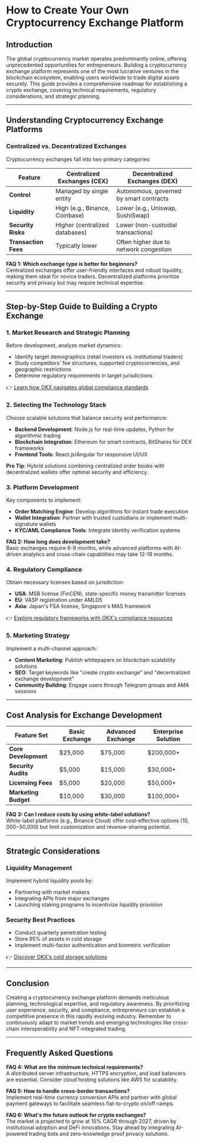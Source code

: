 # How to Create Your Own Cryptocurrency Exchange Platform

## Introduction  
The global cryptocurrency market operates predominantly online, offering unprecedented opportunities for entrepreneurs. Building a cryptocurrency exchange platform represents one of the most lucrative ventures in the blockchain ecosystem, enabling users worldwide to trade digital assets securely. This guide provides a comprehensive roadmap for establishing a crypto exchange, covering technical requirements, regulatory considerations, and strategic planning.

---

## Understanding Cryptocurrency Exchange Platforms  

### Centralized vs. Decentralized Exchanges  
Cryptocurrency exchanges fall into two primary categories:  

| Feature                | Centralized Exchanges (CEX)          | Decentralized Exchanges (DEX)        |  
|------------------------|--------------------------------------|--------------------------------------|  
| **Control**            | Managed by single entity             | Autonomous, governed by smart contracts |  
| **Liquidity**          | High (e.g., Binance, Coinbase)       | Lower (e.g., Uniswap, SushiSwap)     |  
| **Security Risks**     | Higher (centralized databases)       | Lower (non-custodial transactions)   |  
| **Transaction Fees**   | Typically lower                      | Often higher due to network congestion |  

**FAQ 1: Which exchange type is better for beginners?**  
Centralized exchanges offer user-friendly interfaces and robust liquidity, making them ideal for novice traders. Decentralized platforms prioritize security and privacy but may require technical expertise.

---

## Step-by-Step Guide to Building a Crypto Exchange  

### 1. Market Research and Strategic Planning  
Before development, analyze market dynamics:  
- Identify target demographics (retail investors vs. institutional traders)  
- Study competitors' fee structures, supported cryptocurrencies, and geographic restrictions  
- Determine regulatory requirements in target jurisdictions  

👉 [Learn how OKX navigates global compliance standards](https://bit.ly/okx-bonus)  

### 2. Selecting the Technology Stack  
Choose scalable solutions that balance security and performance:  
- **Backend Development**: Node.js for real-time updates, Python for algorithmic trading  
- **Blockchain Integration**: Ethereum for smart contracts, BitShares for DEX frameworks  
- **Frontend Tools**: React.js/Angular for responsive UI/UX  

**Pro Tip**: Hybrid solutions combining centralized order books with decentralized wallets offer optimal security and efficiency.

### 3. Platform Development  
Key components to implement:  
- **Order Matching Engine**: Develop algorithms for instant trade execution  
- **Wallet Integration**: Partner with trusted custodians or implement multi-signature wallets  
- **KYC/AML Compliance Tools**: Integrate identity verification systems  

**FAQ 2: How long does development take?**  
Basic exchanges require 6-9 months, while advanced platforms with AI-driven analytics and cross-chain capabilities may take 12-18 months.

### 4. Regulatory Compliance  
Obtain necessary licenses based on jurisdiction:  
- **USA**: MSB license (FinCEN), state-specific money transmitter licenses  
- **EU**: VASP registration under AMLD5  
- **Asia**: Japan's FSA license, Singapore's MAS framework  

👉 [Explore regulatory frameworks with OKX's compliance resources](https://bit.ly/okx-bonus)  

### 5. Marketing Strategy  
Implement a multi-channel approach:  
- **Content Marketing**: Publish whitepapers on blockchain scalability solutions  
- **SEO**: Target keywords like "create crypto exchange" and "decentralized exchange development"  
- **Community Building**: Engage users through Telegram groups and AMA sessions  

---

## Cost Analysis for Exchange Development  

| Feature Set          | Basic Exchange | Advanced Exchange | Enterprise Solution |  
|-----------------------|----------------|-------------------|---------------------|  
| **Core Development**  | $25,000        | $75,000           | $200,000+           |  
| **Security Audits**   | $5,000         | $15,000           | $30,000+            |  
| **Licensing Fees**    | $5,000         | $20,000           | $50,000+            |  
| **Marketing Budget**  | $10,000        | $30,000           | $100,000+           |  

**FAQ 3: Can I reduce costs by using white-label solutions?**  
White-label platforms (e.g., Binance Cloud) offer cost-effective options ($10,000-$50,000) but limit customization and revenue-sharing potential.

---

## Strategic Considerations  

### Liquidity Management  
Implement hybrid liquidity pools by:  
- Partnering with market makers  
- Integrating APIs from major exchanges  
- Launching staking programs to incentivize liquidity provision  

### Security Best Practices  
- Conduct quarterly penetration testing  
- Store 95% of assets in cold storage  
- Implement multi-factor authentication and biometric verification  

👉 [Discover OKX's cold storage solutions](https://bit.ly/okx-bonus)  

---

## Conclusion  
Creating a cryptocurrency exchange platform demands meticulous planning, technological expertise, and regulatory awareness. By prioritizing user experience, security, and compliance, entrepreneurs can establish a competitive presence in this rapidly evolving industry. Remember to continuously adapt to market trends and emerging technologies like cross-chain interoperability and NFT-integrated trading.

---

## Frequently Asked Questions  

**FAQ 4: What are the minimum technical requirements?**  
A distributed server infrastructure, HTTPS encryption, and load balancers are essential. Consider cloud hosting solutions like AWS for scalability.

**FAQ 5: How to handle cross-border transactions?**  
Implement real-time currency conversion APIs and partner with global payment gateways to facilitate seamless fiat-to-crypto on/off-ramps.

**FAQ 6: What's the future outlook for crypto exchanges?**  
The market is projected to grow at 15% CAGR through 2027, driven by institutional adoption and DeFi innovations. Stay ahead by integrating AI-powered trading bots and zero-knowledge proof privacy solutions.